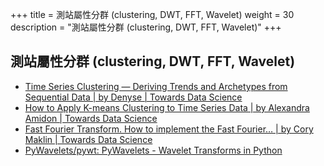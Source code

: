 +++
title = 測站屬性分群 (clustering, DWT, FFT, Wavelet)
weight = 30
description = "測站屬性分群 (clustering, DWT, FFT, Wavelet)"
+++


## 測站屬性分群 (clustering, DWT, FFT, Wavelet)

- [Time Series Clustering — Deriving Trends and Archetypes from Sequential Data | by Denyse | Towards Data Science](https://towardsdatascience.com/time-series-clustering-deriving-trends-and-archetypes-from-sequential-data-bb87783312b4)
- [How to Apply K-means Clustering to Time Series Data | by Alexandra Amidon | Towards Data Science](https://towardsdatascience.com/how-to-apply-k-means-clustering-to-time-series-data-28d04a8f7da3)
- [Fast Fourier Transform. How to implement the Fast Fourier… | by Cory Maklin | Towards Data Science](https://towardsdatascience.com/fast-fourier-transform-937926e591cb)
- [PyWavelets/pywt: PyWavelets - Wavelet Transforms in Python](https://github.com/PyWavelets/pywt)
